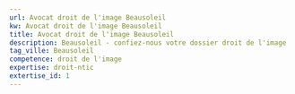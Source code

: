 ```yaml
---
url: Avocat droit de l'image Beausoleil
kw: Avocat droit de l'image Beausoleil
title: Avocat droit de l'image Beausoleil
description: Beausoleil - confiez-nous votre dossier droit de l'image
tag_ville: Beausoleil
competence: droit de l'image
expertise: droit-ntic
extertise_id: 1
---
```

